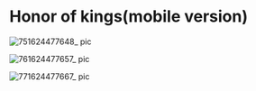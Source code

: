 # Honor of kings(mobile version)

![751624477648_ pic](https://user-images.githubusercontent.com/11381376/123162110-35c38900-d43e-11eb-8ae1-c331dd05b26f.jpg)

![761624477657_ pic](https://user-images.githubusercontent.com/11381376/123162127-3b20d380-d43e-11eb-95e5-72ed643265b5.jpg)

![771624477667_ pic](https://user-images.githubusercontent.com/11381376/123162138-3fe58780-d43e-11eb-9d9f-47395dfa35b4.jpg)
